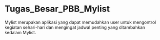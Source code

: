 # Tugas_Besar_PBB_Mylist
 Mylist merupakan aplikasi yang dapat memudahkan user untuk mengontrol kegiatan sehari-hari dan mengingat jadwal penting yang ditambahkan kedalam Mylist.
